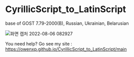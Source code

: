 # CyrillicScript_to_LatinScript
base of GOST 7.79-2000(B), Russian, Ukrainian, Belarusian

![화면 캡처 2022-08-06 082927](https://user-images.githubusercontent.com/91373043/183223369-42efde9c-7344-449d-a45c-1a8c2850ad60.png)

You need help? Go see my site : https://owenxp.github.io/CyrillicScript_to_LatinScript/main
